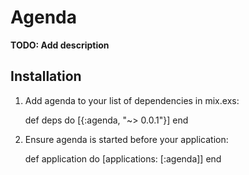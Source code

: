 # Agenda

**TODO: Add description**

## Installation

  1. Add agenda to your list of dependencies in mix.exs:

        def deps do
          [{:agenda, "~> 0.0.1"}]
        end

  2. Ensure agenda is started before your application:

        def application do
          [applications: [:agenda]]
        end
